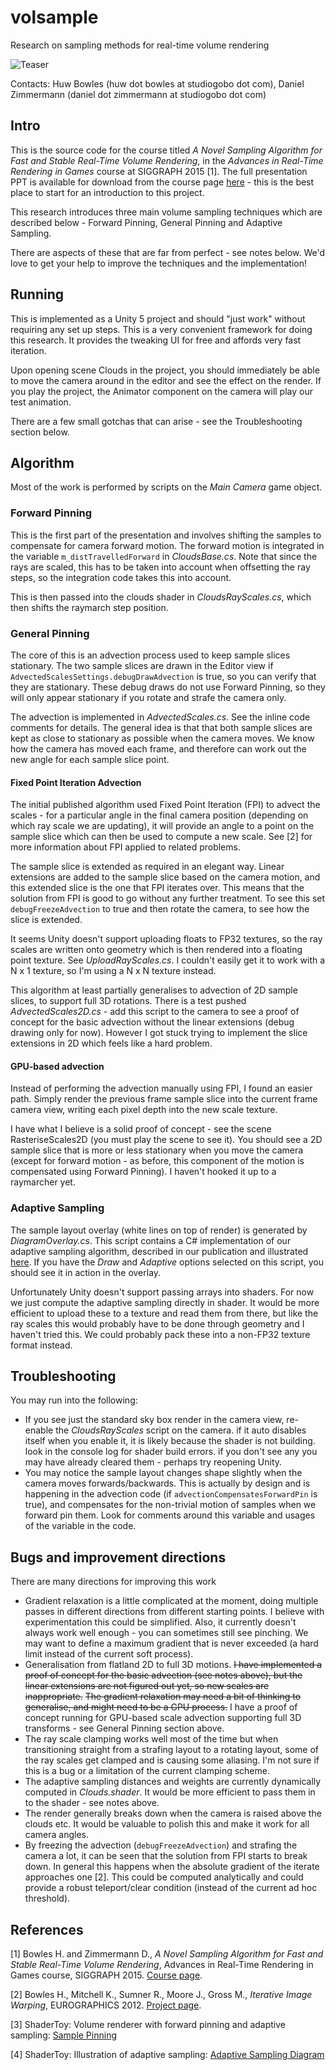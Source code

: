 
# volsample

Research on sampling methods for real-time volume rendering

![Teaser](https://raw.githubusercontent.com/huwb/volsample/master/img/teaser.jpg)

Contacts: Huw Bowles (huw dot bowles at studiogobo dot com), Daniel Zimmermann (daniel dot zimmermann at studiogobo dot com)


## Intro

This is the source code for the course titled *A Novel Sampling Algorithm for Fast and Stable Real-Time Volume Rendering*, in the *Advances in Real-Time Rendering in Games* course at SIGGRAPH 2015 [1]. The full presentation PPT is available for download from the course page [here][ADVANCES2015] - this is the best place to start for an introduction to this project.

This research introduces three main volume sampling techniques which are described below - Forward Pinning, General Pinning and Adaptive Sampling.

There are aspects of these that are far from perfect - see notes below. We'd love to get your help to improve the techniques and the implementation!


## Running

This is implemented as a Unity 5 project and should "just work" without requiring any set up steps. This is a very convenient framework for doing this research. It provides the tweaking UI for free and affords very fast iteration.

Upon opening scene Clouds in the project, you should immediately be able to move the camera around in the editor and see the effect on the render. If you play the project, the Animator component on the camera will play our test animation.

There are a few small gotchas that can arise - see the Troubleshooting section below.


## Algorithm

Most of the work is performed by scripts on the *Main Camera* game object.

### Forward Pinning

This is the first part of the presentation and involves shifting the samples to compensate for camera forward motion. The forward motion is integrated in the variable `m_distTravelledForward` in *CloudsBase.cs*. Note that since the rays are scaled, this has to be taken into account when offsetting the ray steps, so the integration code takes this into account.

This is then passed into the clouds shader in *CloudsRayScales.cs*, which then shifts the raymarch step position.

### General Pinning

The core of this is an advection process used to keep sample slices stationary. The two sample slices are drawn in the Editor view if `AdvectedScalesSettings.debugDrawAdvection` is true, so you can verify that they are stationary. These debug draws do not use Forward Pinning, so they will only appear stationary if you rotate and strafe the camera only.

The advection is implemented in *AdvectedScales.cs*. See the inline code comments for details. The general idea is that that both sample slices are kept as close to stationary as possible when the camera moves. We know how the camera has moved each frame, and therefore can work out the new angle for each sample slice point.

#### Fixed Point Iteration Advection

The initial published algorithm used Fixed Point Iteration (FPI) to advect the scales - for a particular angle in the final camera position (depending on which ray scale we are updating), it will provide an angle to a point on the sample slice which can then be used to compute a new scale. See [2] for more information about FPI applied to related problems.

The sample slice is extended as required in an elegant way. Linear extensions are added to the sample slice based on the camera motion, and this extended slice is the one that FPI iterates over.
This means that the solution from FPI is good to go without any further treatment.
To see this set `debugFreezeAdvection` to true and then rotate the camera, to see how the slice is extended.

It seems Unity doesn't support uploading floats to FP32 textures, so the ray scales are written onto geometry which is then rendered into a floating point texture. See *UploadRayScales.cs*. I couldn't easily get it to work with a N x 1 texture, so I'm using a N x N texture instead.

This algorithm at least partially generalises to advection of 2D sample slices, to support full 3D rotations.
There is a test pushed *AdvectedScales2D.cs* - add this script to the camera to see a proof of concept for the basic advection without the linear extensions (debug drawing only for now).
However I got stuck trying to implement the slice extensions in 2D which feels like a hard problem.


#### GPU-based advection

Instead of performing the advection manually using FPI, I found an easier path.
Simply render the previous frame sample slice into the current frame camera view, writing each pixel depth into the new scale texture. 

I have what I believe is a solid proof of concept - see the scene RasteriseScales2D (you must play the scene to see it).
You should see a 2D sample slice that is more or less stationary when you move the camera (except for forward motion - as before, this component of the motion is compensated using Forward Pinning).
I haven't hooked it up to a raymarcher yet.


### Adaptive Sampling

The sample layout overlay (white lines on top of render) is generated by *DiagramOverlay.cs*. This script contains a C# implementation of our adaptive sampling algorithm, described in our publication and illustrated [here](https://www.shadertoy.com/view/llXSD7 "Adaptive Sampling Diagram"). If you have the *Draw* and *Adaptive* options selected on this script, you should see it in action in the overlay.

Unfortunately Unity doesn't support passing arrays into shaders. For now we just compute the adaptive sampling directly in shader. It would be more efficient to upload these to a texture and read them from there, but like the ray scales this would probably have to be done through geometry and I haven't tried this. We could probably pack these into a non-FP32 texture format instead.


## Troubleshooting

You may run into the following:

* If you see just the standard sky box render in the camera view, re-enable the *CloudsRayScales* script on the camera. if it auto disables itself when you enable it, it is likely because the shader is not building. look in the console log for shader build errors. if you don't see any you may have already cleared them - perhaps try reopening Unity.
* You may notice the sample layout changes shape slightly when the camera moves forwards/backwards. This is actually by design and is happening in the advection code (if `advectionCompensatesForwardPin` is true), and compensates for the non-trivial motion of samples when we forward pin them. Look for comments around this variable and usages of the variable in the code.


## Bugs and improvement directions

There are many directions for improving this work

* Gradient relaxation is a little complicated at the moment, doing multiple passes in different directions from different starting points. I believe with experimentation this could be simplified. Also, it currently doesn't always work well enough - you can sometimes still see pinching. We may want to define a maximum gradient that is never exceeded (a hard limit instead of the current soft process).
* Generalisation from flatland 2D to full 3D motions.
  ~~I have implemented a proof of concept for the basic advection (see notes above), but the linear extensions are not figured out yet, so new scales are inappropriate.~~
  ~~The gradient relaxation may need a bit of thinking to generalise, and might need to be a GPU process.~~
  I have a proof of concept running for GPU-based scale advection supporting full 3D transforms - see General Pinning section above.
* The ray scale clamping works well most of the time but when transitioning straight from a strafing layout to a rotating layout, some of the ray scales get clamped and is causing some aliasing. I'm not sure if this is a bug or a limitation of the current clamping scheme.
* The adaptive sampling distances and weights are currently dynamically computed in *Clouds.shader*. It would be more efficient to pass them in to the shader - see notes above.
* The render generally breaks down when the camera is raised above the clouds etc. It would be valuable to polish this and make it work for all camera angles.
* By freezing the advection (`debugFreezeAdvection`) and strafing the camera a lot, it can be seen that the solution from FPI starts to break down. In general this happens when the absolute gradient of the iterate approaches one [2]. This could be computed analytically and could provide a robust teleport/clear condition (instead of the current ad hoc threshold).


## References

[ADVANCES2015]: http://advances.realtimerendering.com/s2015/index.html "Advances in Real-Time Rendering - SIGGRAPH 2015"

[1] Bowles H. and Zimmermann D., *A Novel Sampling Algorithm for Fast and Stable Real-Time Volume Rendering*, Advances in Real-Time Rendering in Games course, SIGGRAPH 2015. [Course page][ADVANCES2015].

[2] Bowles H., Mitchell K., Sumner R., Moore J., Gross M., *Iterative Image Warping*, EUROGRAPHICS 2012. [Project page](https://graphics.ethz.ch/publications/papers/paperBow12.php).

[3] ShaderToy: Volume renderer with forward pinning and adaptive sampling: [Sample Pinning](https://www.shadertoy.com/view/XdfXzn)

[4] ShaderToy: Illustration of adaptive sampling: [Adaptive Sampling Diagram](https://www.shadertoy.com/view/llXSD7)
